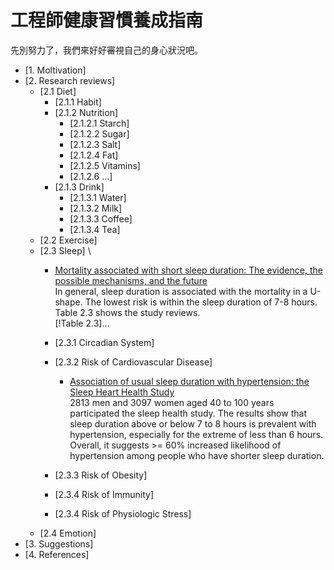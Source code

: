 # 工程師健康習慣養成指南

先別努力了，我們來好好審視自己的身心狀況吧。


- [1. Moltivation]
- [2. Research reviews]
    - [2.1 Diet]
        - [2.1.1 Habit]
        - [2.1.2 Nutrition]
            - [2.1.2.1 Starch]
            - [2.1.2.2 Sugar]
            - [2.1.2.3 Salt] 
            - [2.1.2.4 Fat] 
            - [2.1.2.5 Vitamins] 
            - [2.1.2.6 ...] 
        - [2.1.3 Drink]
            - [2.1.3.1 Water]
            - [2.1.3.2 Milk]
            - [2.1.3.3 Coffee]
            - [2.1.3.4 Tea]
    - [2.2 Exercise]
    - [2.3 Sleep] \
        - [Mortality associated with short sleep duration: The evidence, the possible mechanisms, and the future](https://pubmed.ncbi.nlm.nih.gov/19932976/) \
        In general, sleep duration is associated with the mortality in a U-shape. The lowest risk is within the sleep duration of 7-8 hours. Table 2.3 shows the study reviews. \
        [!Table 2.3]...

        - [2.3.1 Circadian System]
        - [2.3.2 Risk of Cardiovascular Disease]
            - [Association of usual sleep duration with hypertension: the Sleep Heart Health Study](https://pubmed.ncbi.nlm.nih.gov/16944668/) \
            2813 men and 3097 women aged 40 to 100 years participated the sleep health study. The results show that sleep duration above or below 7 to 8 hours is prevalent with hypertension, especially for the extreme of less than 6 hours. Overall, it suggests >= 60% increased likelihood of hypertension among people who have shorter sleep duration.

        - [2.3.3 Risk of Obesity]
        - [2.3.4 Risk of Immunity] 
        - [2.3.4 Risk of Physiologic Stress]
    - [2.4 Emotion]
- [3. Suggestions]
- [4. References]
